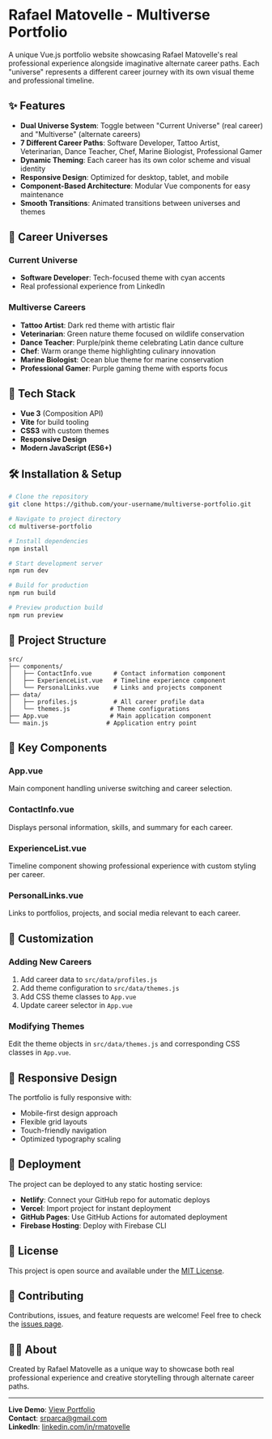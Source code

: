 # Rafael Matovelle - Multiverse Portfolio

A unique Vue.js portfolio website showcasing Rafael Matovelle's real professional experience alongside imaginative alternate career paths. Each "universe" represents a different career journey with its own visual theme and professional timeline.

## ✨ Features

- **Dual Universe System**: Toggle between "Current Universe" (real career) and "Multiverse" (alternate careers)
- **7 Different Career Paths**: Software Developer, Tattoo Artist, Veterinarian, Dance Teacher, Chef, Marine Biologist, Professional Gamer
- **Dynamic Theming**: Each career has its own color scheme and visual identity
- **Responsive Design**: Optimized for desktop, tablet, and mobile
- **Component-Based Architecture**: Modular Vue components for easy maintenance
- **Smooth Transitions**: Animated transitions between universes and themes

## 🎨 Career Universes

### Current Universe
- **Software Developer**: Tech-focused theme with cyan accents
- Real professional experience from LinkedIn

### Multiverse Careers
- **Tattoo Artist**: Dark red theme with artistic flair
- **Veterinarian**: Green nature theme focused on wildlife conservation
- **Dance Teacher**: Purple/pink theme celebrating Latin dance culture
- **Chef**: Warm orange theme highlighting culinary innovation
- **Marine Biologist**: Ocean blue theme for marine conservation
- **Professional Gamer**: Purple gaming theme with esports focus

## 🚀 Tech Stack

- **Vue 3** (Composition API)
- **Vite** for build tooling
- **CSS3** with custom themes
- **Responsive Design**
- **Modern JavaScript (ES6+)**

## 🛠️ Installation & Setup

```bash
# Clone the repository
git clone https://github.com/your-username/multiverse-portfolio.git

# Navigate to project directory
cd multiverse-portfolio

# Install dependencies
npm install

# Start development server
npm run dev

# Build for production
npm run build

# Preview production build
npm run preview
```

## 📁 Project Structure

```
src/
├── components/
│   ├── ContactInfo.vue      # Contact information component
│   ├── ExperienceList.vue   # Timeline experience component
│   └── PersonalLinks.vue    # Links and projects component
├── data/
│   ├── profiles.js          # All career profile data
│   └── themes.js           # Theme configurations
├── App.vue                 # Main application component
└── main.js                # Application entry point
```

## 🎯 Key Components

### App.vue
Main component handling universe switching and career selection.

### ContactInfo.vue
Displays personal information, skills, and summary for each career.

### ExperienceList.vue
Timeline component showing professional experience with custom styling per career.

### PersonalLinks.vue
Links to portfolios, projects, and social media relevant to each career.

## 🎨 Customization

### Adding New Careers
1. Add career data to `src/data/profiles.js`
2. Add theme configuration to `src/data/themes.js`
3. Add CSS theme classes to `App.vue`
4. Update career selector in `App.vue`

### Modifying Themes
Edit the theme objects in `src/data/themes.js` and corresponding CSS classes in `App.vue`.

## 📱 Responsive Design

The portfolio is fully responsive with:
- Mobile-first design approach
- Flexible grid layouts
- Touch-friendly navigation
- Optimized typography scaling

## 🚀 Deployment

The project can be deployed to any static hosting service:

- **Netlify**: Connect your GitHub repo for automatic deploys
- **Vercel**: Import project for instant deployment
- **GitHub Pages**: Use GitHub Actions for automated deployment
- **Firebase Hosting**: Deploy with Firebase CLI

## 📄 License

This project is open source and available under the [MIT License](LICENSE).

## 🤝 Contributing

Contributions, issues, and feature requests are welcome! Feel free to check the [issues page](https://github.com/your-username/multiverse-portfolio/issues).

## 👨‍💻 About

Created by Rafael Matovelle as a unique way to showcase both real professional experience and creative storytelling through alternate career paths.

---

**Live Demo**: [View Portfolio](https://your-portfolio-url.com)  
**Contact**: srparca@gmail.com  
**LinkedIn**: [linkedin.com/in/rmatovelle](https://www.linkedin.com/in/rmatovelle)